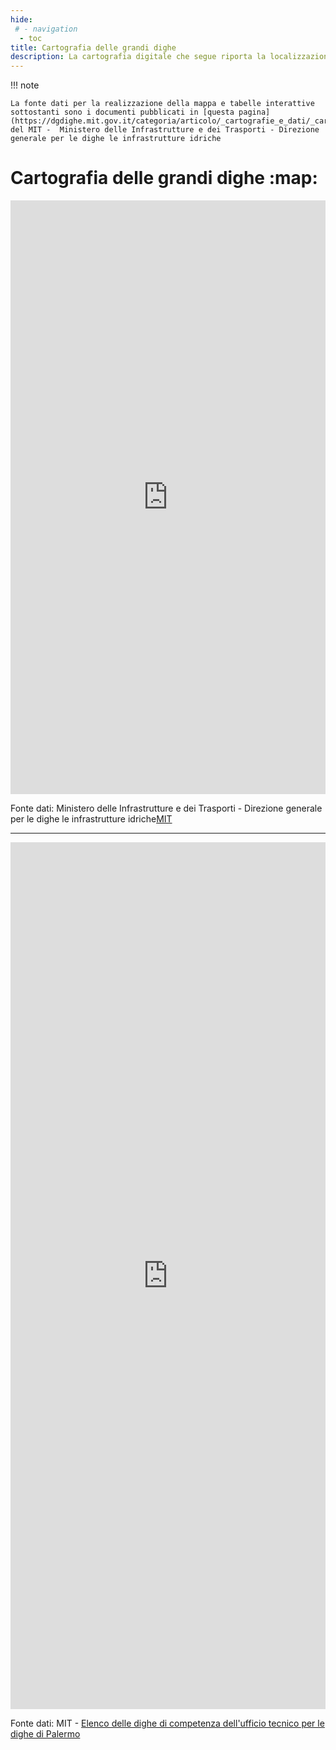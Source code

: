 ```yaml
---
hide:
 # - navigation
  - toc
title: Cartografia delle grandi dighe
description: La cartografia digitale che segue riporta la localizzazione delle grandi dighe di competenza della Direzione Generale per le Dighe e le Infrastrutture idriche sul territorio nazionale. La cartografia è corredata di funzionalità GIS relativamente avanzate, senza richiedere implementazioni software specialistiche.
---
```


!!! note

    La fonte dati per la realizzazione della mappa e tabelle interattive sottostanti sono i documenti pubblicati in [questa pagina](https://dgdighe.mit.gov.it/categoria/articolo/_cartografie_e_dati/_cartografie/cartografia_dighe) del MIT -  Ministero delle Infrastrutture e dei Trasporti - Direzione generale per le dighe le infrastrutture idriche

# Cartografia delle grandi dighe  :map:  
<iframe title="Cartografia delle grandi dighe" aria-label="Mappa" src="https://dgdighe.mit.gov.it/CartografiaDighe/mappa-dighe" scrolling="no" frameborder="0" style="width: 0; min-width: 100% !important; border: none;" height="950" data-external="1"></iframe>

Fonte dati: Ministero delle Infrastrutture e dei Trasporti - Direzione generale per le dighe le infrastrutture idriche[MIT](https://dgdighe.mit.gov.it/categoria/articolo/_cartografie_e_dati/_cartografie/cartografia_dighe)

<hr>

<iframe title="UTD Palermo - Registro delle grandi dighe" aria-label="Tabella" id="datawrapper-chart-xhTbd" src="https://datawrapper.dwcdn.net/xhTbd/2/" scrolling="no" frameborder="0" style="width: 0; min-width: 100% !important; border: none;" height="1387" data-external="1"></iframe><script type="text/javascript">!function(){"use strict";window.addEventListener("message",(function(a){if(void 0!==a.data["datawrapper-height"]){var e=document.querySelectorAll("iframe");for(var t in a.data["datawrapper-height"])for(var r=0;r<e.length;r++)if(e[r].contentWindow===a.source){var i=a.data["datawrapper-height"][t]+"px";e[r].style.height=i}}}))}();
</script>

Fonte dati: MIT - [Elenco delle dighe di competenza dell'ufficio tecnico per le dighe di Palermo](https://dgdighe.mit.gov.it/categoria/articolo/_cartografie_e_dati/_dighe_di_competenza/UTDPA)



